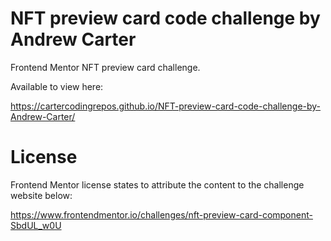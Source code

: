 # NFT preview card code challenge by Andrew Carter
 Frontend Mentor NFT preview card challenge.

Available to view here:

https://cartercodingrepos.github.io/NFT-preview-card-code-challenge-by-Andrew-Carter/

# License
Frontend Mentor license states to attribute the content to the challenge website below:

https://www.frontendmentor.io/challenges/nft-preview-card-component-SbdUL_w0U
